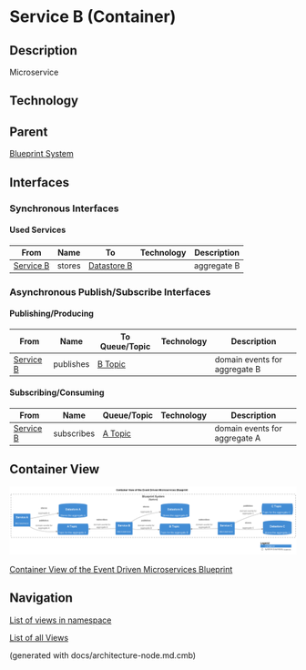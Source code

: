 # Service B (Container)
## Description
Microservice

## Technology


## Parent
[Blueprint System](../../../../../software-development/architecture/blueprint/microservices/event-driven/system.md)

## Interfaces

### Synchronous Interfaces

#### Used Services

| From | Name | To | Technology | Description |
|---|---|---|---|---|
| [Service B](../../../../../software-development/architecture/blueprint/microservices/event-driven/service-b.md) | stores | [Datastore B](../../../../../software-development/architecture/blueprint/microservices/event-driven/datastore-b.md) |  | aggregate B |

### Asynchronous Publish/Subscribe Interfaces

#### Publishing/Producing
| From | Name | To Queue/Topic | Technology | Description |
|---|---|---|---|---|
| [Service B](../../../../../software-development/architecture/blueprint/microservices/event-driven/service-b.md) | publishes | [B Topic](../../../../../software-development/architecture/blueprint/microservices/event-driven/topic-b.md) |  | domain events for aggregate B |

#### Subscribing/Consuming
| From | Name | Queue/Topic | Technology | Description |
|---|---|---|---|---|
| [Service B](../../../../../software-development/architecture/blueprint/microservices/event-driven/service-b.md) | subscribes | [A Topic](../../../../../software-development/architecture/blueprint/microservices/event-driven/topic-a.md) |  | domain events for aggregate A |

## Container View
![Container View of the Event Driven Microservices Blueprint](../../../../../software-development/architecture/blueprint/microservices/event-driven/container-view.png)

[Container View of the Event Driven Microservices Blueprint](../../../../../software-development/architecture/blueprint/microservices/event-driven/container-view.md)


## Navigation
[List of views in namespace](./views-in-namespace.md)

[List of all Views](../../../../../views.md)

(generated with docs/architecture-node.md.cmb)
